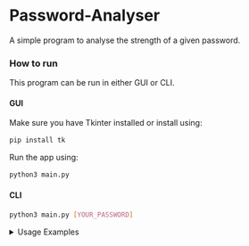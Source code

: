 # Password-Analyser
A simple program to analyse the strength of a given password.

### How to run

This program can be run in either GUI or CLI.

#### GUI

Make sure you have Tkinter installed or install using:

```sh
pip install tk
```

Run the app using:
```sh
python3 main.py
```

#### CLI

```sh
python3 main.py [YOUR_PASSWORD]
```

<details>
   <summary>Usage Examples</summary>
    
   ### CLI Example
  
   <img src="screenshots/cli.png" alt="cli screenshot">
   
   ### GUI Example
   
   <img src="screenshots/gui1.png" alt="GUI Screenshot">
   
   <img src="screenshots/gui2.png" alt="GUI Screenshot">
  

</details>
